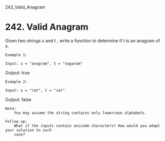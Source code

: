 242_Valid_Anagram
# 242. Valid Anagram

Given two strings s and t , write a function to determine if
        t is an anagram of s.

    Example 1:

    Input: s = "anagram", t = "nagaram"
Output: true

    Example 2:

    Input: s = "rat", t = "car"
Output: false

    Note:
        You may assume the string contains only lowercase alphabets.

    Follow up:
        What if the inputs contain unicode characters? How would you adapt your solution to such
        case?